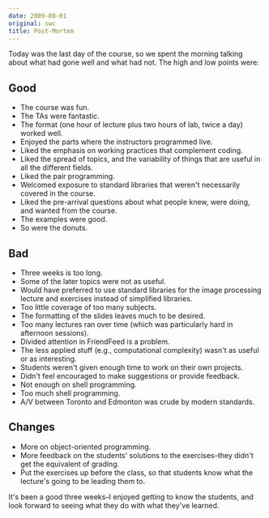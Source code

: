 ```yaml
---
date: 2009-08-01
original: swc
title: Post-Mortem
---
```

<p>Today was the last day of the course, so we spent the morning talking about what had gone well and what had not. The high and low points were:</p>
<h2>Good</h2>
<ul>
<li>The course was fun.</li>
<li>The TAs were fantastic.</li>
<li>The format (one hour of lecture plus two hours of lab, twice a day) worked well.</li>
<li>Enjoyed the parts where the instructors programmed live.</li>
<li>Liked the emphasis on working practices that complement coding.</li>
<li>Liked the spread of topics, and the variability of things that are useful in all the different fields.</li>
<li>Liked the pair programming.</li>
<li>Welcomed exposure to standard libraries that weren't necessarily covered in the course.</li>
<li>Liked the pre-arrival questions about what people knew, were doing, and wanted from the course.</li>
<li>The examples were good.</li>
<li>So were the donuts.</li>
</ul>
<h2>Bad</h2>
<ul>
<li>Three weeks is too long.</li>
<li>Some of the later topics were not as useful.</li>
<li>Would have preferred to use standard libraries for the image processing lecture and exercises instead of simplified libraries.</li>
<li>Too little coverage of too many subjects.</li>
<li>The formatting of the slides leaves much to be desired.</li>
<li>Too many lectures ran over time (which was particularly hard in afternoon sessions).</li>
<li>Divided attention in FriendFeed is a problem.</li>
<li>The less applied stuff (e.g., computational complexity) wasn't as useful or as interesting.</li>
<li>Students weren't given enough time to work on their own projects.</li>
<li>Didn't feel encouraged to make suggestions or provide feedback.</li>
<li>Not enough on shell programming.</li>
<li>Too much shell programming.</li>
<li>A/V between Toronto and Edmonton was crude by modern standards.</li>
</ul>
<h2>Changes</h2>
<ul>
<li>More on object-oriented programming.</li>
<li>More feedback on the students' solutions to the exercises–they didn't get the equivalent of grading.</li>
<li>Put the exercises up before the class, so that students know what the lecture's going to be leading them to.</li>
</ul>
<p>It's been a good three weeks–I enjoyed getting to know the students, and look forward to seeing what they do with what they've learned.</p>
